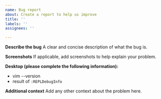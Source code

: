 ```yaml
---
name: Bug report
about: Create a report to help us improve
title: ''
labels: ''
assignees: ''

---
```


**Describe the bug**
A clear and concise description of what the bug is.

**Screenshots**
If applicable, add screenshots to help explain your problem.

**Desktop (please complete the following information):**

 - vim --version
 - result of `:REPLDebugInfo`

**Additional context**
Add any other context about the problem here.
